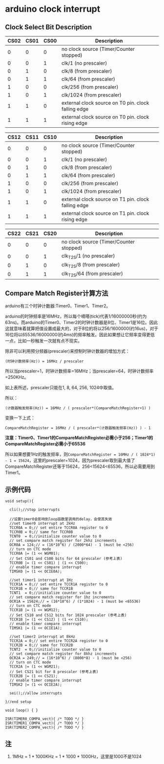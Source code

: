 # arduino clock interrupt

## Clock Select Bit Description


|CS02|CS01|CS00|Description|
|---|---|---|---|
|0|0|0|no clock source (Timer/Counter stopped)|
|0|0|1|clk/1 (no prescaler)|
|0|1|0|clk/8 (from prescaler)|
|0|1|1|clk/64 (from prescaler)|
|1|0|0|clk/256 (from prescaler)|
|1|0|1|clk/1024 (from prescaler)|
|1|1|0|external clock source on T0 pin. clock falling edge|
|1|1|1|external clock source on T0 pin. clock rising edge|



|CS12|CS11|CS10|Description|
|---|---|---|---|
|0|0|0|no clock source (Timer/Counter stopped)|
|0|0|1|clk/1 (no prescaler)|
|0|1|0|clk/8 (from prescaler)|
|0|1|1|clk/64 (from prescaler)|
|1|0|0|clk/256 (from prescaler)|
|1|0|1|clk/1024 (from prescaler)|
|1|1|0|external clock source on T1 pin. clock falling edge|
|1|1|1|external clock source on T1 pin. clock rising edge|


|CS22|CS21|CS20|Description|
|---|---|---|---|
|0|0|0|no clock source (Timer/Counter stopped)|
|0|0|1|clk<sub>T2S</sub>/1 (no prescaler)|
|0|1|0|clk<sub>T2S</sub>/8 (from prescaler)|
|0|1|1|clk<sub>T2S</sub>/64 (from prescaler)|

## Compare Match Register计算方法

arduino有三个时钟计数器:Timer0、Timer1、Timer2。

arduino的时钟频率是16MHz，所以每个嘀嗒(tick)代表1/16000000秒(约为63ns)。而arduino的Timer0、Timer2的时钟计数器是8位、Timer1是16位。因此这就意味着就算把值设置成最大的，对于8位的将以256/1600000(约16us)，对于16位将以65536/16000000(约4ms)的频率触发。因此如果想让它频率变得更低一点，比如一秒触发一次就有点不现实。

除非可以利用预分频器(prescaler)来控制时钟计数器的增加方式：

`(时钟计数频率(Hz)) = 16MHz / prescaler`

所以当prescaler=1，时钟计数频率=16MHz；当prescaler=64，时钟计数频率=250KHz。

如上表所述，prescaler只能在1, 8, 64, 256, 1024中取值。

所以：

`(计数器触发频率(Hz)) = 16MHz / ( prescaler*(CompareMatchRegister+1) )`

变换一下上式：

`CompareMatchRegister = 16MHz / ( prescaler*(计数器触发频率(Hz)) ) - 1`

**注意：Timer0、Timer1的CompareMatchRegister必需小于256；Timer1的CompareMatchRegister必需小于65536**

所以如果想要1Hz的触发频率，则`CompareMatchRegister = 16MHz / ( 1024*1) - 1 = 15624`，这里的prescaler=1024，因为prescaler取到最大值了CompareMatchRegister还等于15624，256<15624<65536，所以必需要用到Timer1。


## 示例代码

```
void setup(){

  cli();//stop interrupts

  //设置timer0会影响到loop函数里调用的delay，会使其失效
  //set timer0 interrupt at 2kHz
  TCCR0A = 0;// set entire TCCR0A register to 0
  TCCR0B = 0;// same for TCCR0B
  TCNT0  = 0;//initialize counter value to 0
  // set compare match register for 2khz increments
  OCR0A = 124;// = (16*10^6) / (2000*64) - 1 (must be <256)
  // turn on CTC mode
  TCCR0A |= (1 << WGM01);
  // Set CS01 and CS00 bits for 64 prescaler (参考上表)
  TCCR0B |= (1 << CS01) | (1 << CS00);   
  // enable timer compare interrupt
  TIMSK0 |= (1 << OCIE0A);

  //set timer1 interrupt at 1Hz
  TCCR1A = 0;// set entire TCCR1A register to 0
  TCCR1B = 0;// same for TCCR1B
  TCNT1  = 0;//initialize counter value to 0
  // set compare match register for 1hz increments
  OCR1A = 15624;// = (16*10^6) / (1*1024) - 1 (must be <65536)
  // turn on CTC mode
  TCCR1B |= (1 << WGM12);
  // Set CS10 and CS12 bits for 1024 prescaler (参考上表)
  TCCR1B |= (1 << CS12) | (1 << CS10);  
  // enable timer compare interrupt
  TIMSK1 |= (1 << OCIE1A);

  //set timer2 interrupt at 8kHz
  TCCR2A = 0;// set entire TCCR2A register to 0
  TCCR2B = 0;// same for TCCR2B
  TCNT2  = 0;//initialize counter value to 0
  // set compare match register for 8khz increments
  OCR2A = 249;// = (16*10^6) / (8000*8) - 1 (must be <256)
  // turn on CTC mode
  TCCR2A |= (1 << WGM21);
  // Set CS21 bit for 8 prescaler (参考上表)
  TCCR2B |= (1 << CS21);   
  // enable timer compare interrupt
  TIMSK2 |= (1 << OCIE2A);

  sei();//allow interrupts

}//end setup

void loop() { }

ISR(TIMER0_COMPA_vect){ /* TODO */ }
ISR(TIMER1_COMPA_vect){ /* TODO */ }
ISR(TIMER2_COMPA_vect){ /* TODO */ }
```



## 注
1. 1MHz = 1 * 1000KHz = 1 * 1000 * 1000Hz，这里是1000不是1024